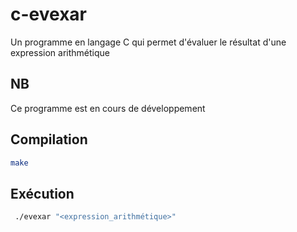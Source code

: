 # c-evexar

Un programme en langage C qui permet d'évaluer le résultat d'une expression arithmétique

## NB

Ce programme est en cours de développement

## Compilation

```bash
make
```

## Exécution

```bash
 ./evexar "<expression_arithmétique>"
```
